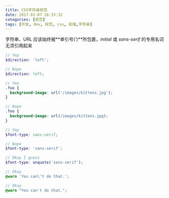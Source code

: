 ```yaml
---
title: CSS字符串规范
date: 2017-01-07 16:33:32
categories: [规范]
tags: [开发, dev, 规范, css, 前端,字符串]
---
```


字符串、URL 应该始终被**单引号(')**所包裹，_initial_ 或 _sans-serif_ 的专用名词无须引用起来

```scss
// Yep
$direction: 'left';

// Nope
$direction: left;
```

```scss
// Yep
.foo {
  background-image: url('/images/kittens.jpg');
}

// Nope
.foo {
  background-image: url(/images/kittens.jpg);
}
```

```scss
// Yep
$font-type: sans-serif;

// Nope
$font-type: 'sans-serif';

// Okay I guess
$font-type: unquote('sans-serif');
```

```scss
// Okay
@warn 'You can\'t do that.';

// Okay
@warn "You can't do that.";
```
